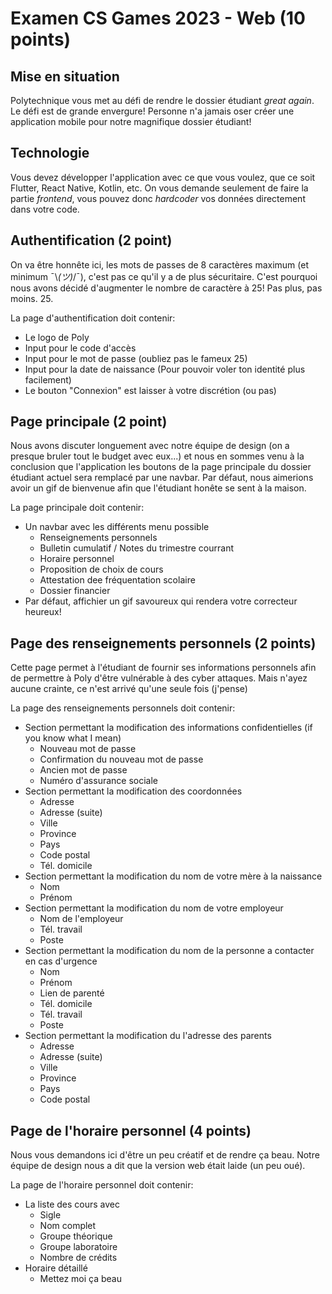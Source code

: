 # Examen CS Games 2023 - Web (10 points)


## Mise en situation

Polytechnique vous met au défi de rendre le dossier étudiant *great again*. Le défi est de grande envergure! Personne n'a jamais oser créer une application mobile pour notre magnifique dossier étudiant!

## Technologie

Vous devez développer l'application avec ce que vous voulez, que ce soit Flutter, React Native, Kotlin, etc. On vous demande seulement de faire la partie *frontend*, vous pouvez donc *hardcoder* vos données directement dans votre code.

## Authentification (2 point)

On va être honnête ici, les mots de passes de 8 caractères maximum (et minimum ¯\\_(ツ)_/¯), c'est pas ce qu'il y a de plus sécuritaire. C'est pourquoi nous avons décidé d'augmenter le nombre de caractère à 25! Pas plus, pas moins. 25.

La page d'authentification doit contenir:
- Le logo de Poly
- Input pour le code d'accès
- Input pour le mot de passe (oubliez pas le fameux 25)
- Input pour la date de naissance (Pour pouvoir voler ton identité plus facilement)
- Le bouton "Connexion" est laisser à votre discrétion (ou pas)

## Page principale (2 point)

Nous avons discuter longuement avec notre équipe de design (on a presque bruler tout le budget avec eux...) et nous en sommes venu à la conclusion que l'application les boutons de la page principale du dossier étudiant actuel sera remplacé par une navbar. Par défaut, nous aimerions avoir un gif de bienvenue afin que l'étudiant honête se sent à la maison.

La page principale doit contenir:
- Un navbar avec les différents menu possible
    - Renseignements personnels
    - Bulletin cumulatif / Notes du trimestre courrant
    - Horaire personnel
    - Proposition de choix de cours
    - Attestation dee fréquentation scolaire
    - Dossier financier
- Par défaut, affichier un gif savoureux qui rendera votre correcteur heureux!

## Page des renseignements personnels (2 points)

Cette page permet à l'étudiant de fournir ses informations personnels afin de permettre à Poly d'être vulnérable à des cyber attaques. Mais n'ayez aucune crainte, ce n'est arrivé qu'une seule fois (j'pense)

La page des renseignements personnels doit contenir:
- Section permettant la modification des informations confidentielles (if you know what I mean)
    - Nouveau mot de passe
    - Confirmation du nouveau mot de passe
    - Ancien mot de passe
    - Numéro d'assurance sociale
- Section permettant la modification des coordonnées
    - Adresse
    - Adresse (suite)
    - Ville
    - Province
    - Pays
    - Code postal
    - Tél. domicile
- Section permettant la modification du nom de votre mère à la naissance
    - Nom
    - Prénom
- Section permettant la modification du nom de votre employeur
    - Nom de l'employeur
    - Tél. travail
    - Poste
- Section permettant la modification du nom de la personne a contacter en cas d'urgence
    - Nom
    - Prénom
    - Lien de parenté
    - Tél. domicile
    - Tél. travail
    - Poste
- Section permettant la modification du l'adresse des parents
    - Adresse
    - Adresse (suite)
    - Ville
    - Province
    - Pays
    - Code postal

## Page de l'horaire personnel (4 points)

Nous vous demandons ici d'être un peu créatif et de rendre ça beau. Notre équipe de design nous a dit que la version web était laide (un peu oué).

La page de l'horaire personnel doit contenir:
- La liste des cours avec
    - Sigle
    - Nom complet
    - Groupe théorique
    - Groupe laboratoire
    - Nombre de crédits
- Horaire détaillé
    - Mettez moi ça beau
